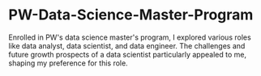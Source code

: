 # PW-Data-Science-Master-Program
Enrolled in PW's data science master's program, I explored various roles like data analyst, data scientist, and data engineer. The challenges and future growth prospects of a data scientist particularly appealed to me, shaping my preference for this role.
